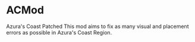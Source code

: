 # ACMod
Azura's Coast Patched
This mod aims to fix as many visual and placement errors as possible in Azura's Coast Region.
